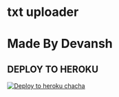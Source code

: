 # txt uploader

# Made By Devansh


## DEPLOY TO HEROKU


[![Deploy to heroku chacha](https://www.herokucdn.com/deploy/button.svg)](https://dashboard.heroku.com/new?template=https://github.com/nouserdata/txt-pw-drm)
